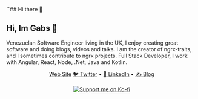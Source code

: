 ``## Hi there 👋
## Hi, Im Gabs 👋
Venezuelan Software Engineer living in the UK, I enjoy creating great software and doing blogs, videos and talks. I am the creator of ngrx-traits, and I sometimes contribute to ngrx projects. Full Stack Developer, I work with Angular, React, Node, .Net, Java and Kotlin.
<div align="center">
  <a href="https://www.gabrielguerrero.dev">Web Site</a>
  <a href="https://x.com/gabrieldgi">🐦 Twitter</a> •
  <a href="https://www.linkedin.com/in/gabriel-guerrero-3245295/">💼 LinkedIn</a> •
  <a href="https://medium.com/@gabrieldavidguerrero">✍️ Blog</a>
  
</div>

<br/>

<div align="center">
  <a href="https://ko-fi.com/gabsguerrero">
    <img src="https://ko-fi.com/img/githubbutton_sm.svg" alt="Support me on Ko-fi"  />
  </a>  
</div>
